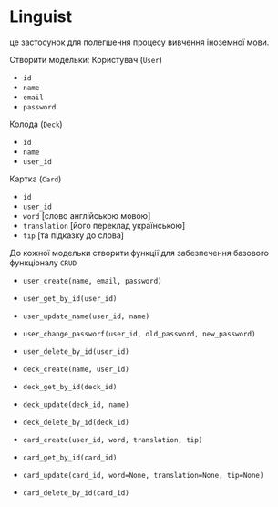 # Linguist
це застосунок для полегшення процесу вивчення іноземної мови.


Створити модельки: 
Користувач (`User`)
- `id`
- `name`
- `email`
- `password`

Колода (`Deck`)
- `id`
- `name`
- `user_id`

Картка (`Card`) 
- `id` 
- `user_id` 
- `word` [слово англійською мовою]
- `translation` [його переклад українською]
- `tip` [та підказку до слова]


До кожної модельки створити функції для забезпечення базового функціоналу `CRUD`

- `user_create(name, email, password)`
- `user_get_by_id(user_id)`
- `user_update_name(user_id, name)`
- `user_change_passworf(user_id, old_password, new_password)`
- `user_delete_by_id(user_id)`


- `deck_create(name, user_id)`
- `deck_get_by_id(deck_id)`
- `deck_update(deck_id, name)`
- `deck_delete_by_id(deck_id)`


- `card_create(user_id, word, translation, tip)`
- `card_get_by_id(card_id)`
- `card_update(card_id, word=None, translation=None, tip=None)`
- `card_delete_by_id(card_id)`
